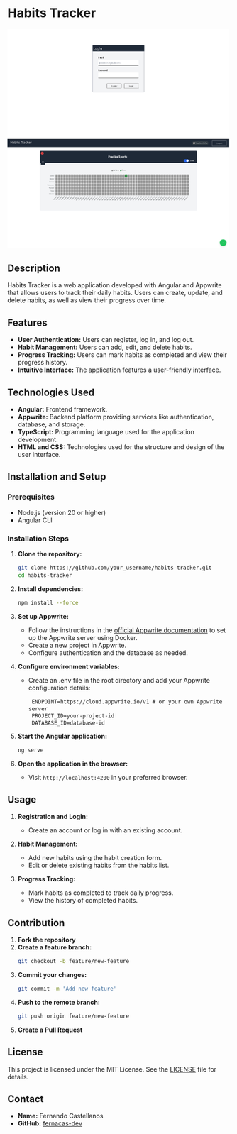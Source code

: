 # Habits Tracker

<img src="screen-1.png" alt="drawing" width="500"/>
<img src="screen-2.png" alt="drawing" width="500"/>

## Description
Habits Tracker is a web application developed with Angular and Appwrite that allows users to track their daily habits. Users can create, update, and delete habits, as well as view their progress over time.

## Features
- **User Authentication:** Users can register, log in, and log out.
- **Habit Management:** Users can add, edit, and delete habits.
- **Progress Tracking:** Users can mark habits as completed and view their progress history.
- **Intuitive Interface:** The application features a user-friendly interface.

## Technologies Used
- **Angular:** Frontend framework.
- **Appwrite:** Backend platform providing services like authentication, database, and storage.
- **TypeScript:** Programming language used for the application development.
- **HTML and CSS:** Technologies used for the structure and design of the user interface.

## Installation and Setup

### Prerequisites
- Node.js (version 20 or higher)
- Angular CLI

### Installation Steps

1. **Clone the repository:**
    ```sh
    git clone https://github.com/your_username/habits-tracker.git
    cd habits-tracker
    ```

2. **Install dependencies:**
    ```sh
    npm install --force
    ```

3. **Set up Appwrite:**
   - Follow the instructions in the [official Appwrite documentation](https://appwrite.io/docs) to set up the Appwrite server using Docker.
   - Create a new project in Appwrite.
   - Configure authentication and the database as needed.

4. **Configure environment variables:**
   - Create an .env file in the root directory and add your Appwrite configuration details:
     ```env
      ENDPOINT=https://cloud.appwrite.io/v1 # or your own Appwrite server
      PROJECT_ID=your-project-id
      DATABASE_ID=database-id
     ```

5. **Start the Angular application:**
    ```sh
    ng serve
    ```

6. **Open the application in the browser:**
    - Visit `http://localhost:4200` in your preferred browser.

## Usage

1. **Registration and Login:**
   - Create an account or log in with an existing account.

2. **Habit Management:**
   - Add new habits using the habit creation form.
   - Edit or delete existing habits from the habits list.

3. **Progress Tracking:**
   - Mark habits as completed to track daily progress.
   - View the history of completed habits.

## Contribution

1. **Fork the repository**
2. **Create a feature branch:**
    ```sh
    git checkout -b feature/new-feature
    ```
3. **Commit your changes:**
    ```sh
    git commit -m 'Add new feature'
    ```
4. **Push to the remote branch:**
    ```sh
    git push origin feature/new-feature
    ```
5. **Create a Pull Request**

## License

This project is licensed under the MIT License. See the [LICENSE](LICENSE) file for details.

## Contact

- **Name:** Fernando Castellanos
- **GitHub:** [fernacas-dev](https://github.com/fernacas-dev)

